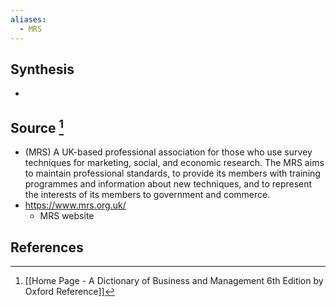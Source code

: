 ```yaml
---
aliases:
  - MRS
---
```

## Synthesis
- 
## Source [^1]
- (MRS) A UK-based professional association for those who use survey techniques for marketing, social, and economic research. The MRS aims to maintain professional standards, to provide its members with training programmes and information about new techniques, and to represent the interests of its members to government and commerce.
- https://www.mrs.org.uk/
	- MRS website
## References

[^1]: [[Home Page - A Dictionary of Business and Management 6th Edition by Oxford Reference]]